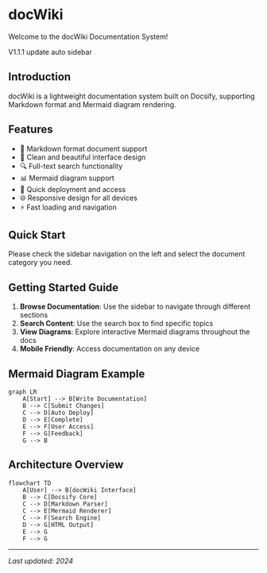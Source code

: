 # docWiki

Welcome to the docWiki Documentation System!

V1.1.1 update auto sidebar

## Introduction

docWiki is a lightweight documentation system built on Docsify, supporting Markdown format and Mermaid diagram rendering.

## Features

- 📝 Markdown format document support
- 🎨 Clean and beautiful interface design
- 🔍 Full-text search functionality
- 📊 Mermaid diagram support
- 🚀 Quick deployment and access
- 🌐 Responsive design for all devices
- ⚡ Fast loading and navigation

## Quick Start

Please check the sidebar navigation on the left and select the document category you need.

## Getting Started Guide

1. **Browse Documentation**: Use the sidebar to navigate through different sections
2. **Search Content**: Use the search box to find specific topics
3. **View Diagrams**: Explore interactive Mermaid diagrams throughout the docs
4. **Mobile Friendly**: Access documentation on any device

## Mermaid Diagram Example

```mermaid
graph LR
    A[Start] --> B[Write Documentation]
    B --> C[Submit Changes]
    C --> D[Auto Deploy]
    D --> E[Complete]
    E --> F[User Access]
    F --> G[Feedback]
    G --> B
```

## Architecture Overview

```mermaid
flowchart TD
    A[User] --> B[docWiki Interface]
    B --> C[Docsify Core]
    C --> D[Markdown Parser]
    C --> E[Mermaid Renderer]
    C --> F[Search Engine]
    D --> G[HTML Output]
    E --> G
    F --> G
```

---

*Last updated: 2024*